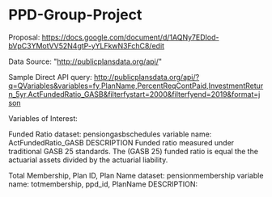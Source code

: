 # PPD-Group-Project
Proposal: https://docs.google.com/document/d/1AQNy7EDIod-bVpC3YMotVV52N4gtP-yYLFkwN3FchC8/edit

Data Source: "http://publicplansdata.org/api/"

Sample Direct API query: http://publicplansdata.org/api/?q=QVariables&variables=fy,PlanName,PercentReqContPaid,InvestmentReturn_5yr,ActFundedRatio_GASB&filterfystart=2000&filterfyend=2019&format=json

Variables of Interest:
 
Funded Ratio
dataset: pensiongasbschedules
variable name: ActFundedRatio_GASB
DESCRIPTION
Funded ratio measured under traditional GASB 25 standards. The (GASB 25) funded ratio is equal the the actuarial assets divided by the actuarial liability.

Total Membership, Plan ID, Plan Name
dataset: pensionmembership
variable name: totmembership, ppd_id, PlanName
DESCRIPTION: 

